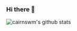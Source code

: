 ### Hi there 👋

![cairnswm's github stats](https://github-readme-stats.vercel.app/api?username=cairnswm)
